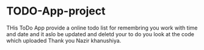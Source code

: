 # TODO-App-project
THis ToDo App provide a online todo list for remembring you work with time and date
and it aslo be updated and deletd your to do you look at the code which uploaded
Thank you
Nazir khanushiya.